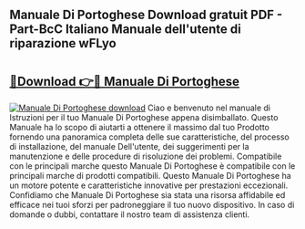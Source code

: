 ## Manuale Di Portoghese Download gratuit PDF - Part-BcC Italiano Manuale dell'utente di riparazione wFLyo

# <h2><a href="http://dfcjh0.blite.top/?on=Manuale+Di+Portoghese">🔗Download 👉🔴 Manuale Di Portoghese</a></h2>

[![Manuale Di Portoghese download](https://i.imgur.com/lujVjoI.png)](http://dfcjh0.blite.top/?on=Manuale+Di+Portoghese)
Ciao e benvenuto nel manuale di Istruzioni per il tuo Manuale Di Portoghese appena disimballato. Questo Manuale ha lo scopo di aiutarti a ottenere il massimo dal tuo Prodotto fornendo una panoramica completa delle sue caratteristiche, del processo di installazione, del manuale Dell'utente, dei suggerimenti per la manutenzione e delle procedure di risoluzione dei problemi. Compatibile con le principali marche questo Manuale Di Portoghese è compatibile con le principali marche di prodotti compatibili. Questo Manuale Di Portoghese ha un motore potente e caratteristiche innovative per prestazioni eccezionali. Confidiamo che Manuale Di Portoghese sia stata una risorsa affidabile ed efficace nei tuoi sforzi per padroneggiare il tuo nuovo dispositivo. In caso di domande o dubbi, contattare il nostro team di assistenza clienti.
